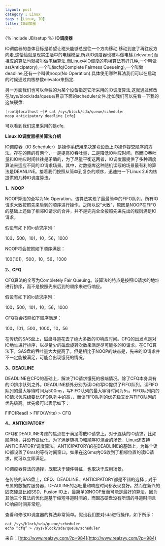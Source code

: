 ```yaml
---
layout: post
category : Linux
tags : [Linux, IO]
title: IO调度器
---
```

{% include JB/setup %}
**IO调度器**

IO调度器的总体目标是希望让磁头能够总是往一个方向移动,移动到底了再往反方向走,这恰恰就是现实生活中的电梯模型,所以IO调度器也被叫做电梯.(elevator)而相应的算法也就被叫做电梯算法.而Linux中IO调度的电梯算法有好几种,一个叫做as(Anticipatory),一个叫做cfq(Complete Fairness Queueing),一个叫做deadline,还有一个叫做noop(No Operation).具体使用哪种算法我们可以在启动的时候通过内核参数elevator来指定.

另一方面我们也可以单独的为某个设备指定它所采用的IO调度算法,这就通过修改在/sys/block/sda/queue/目录下面的scheduler文件.比如我们可以先看一下我的这块硬盘:

    [root@localhost ~]# cat /sys/block/sda/queue/scheduler
    noop anticipatory deadline [cfq]

可以看到我们这里采用的是cfq.


**Linux IO调度器相关算法介绍**

IO调度器（IO Scheduler）是操作系统用来决定块设备上IO操作提交顺序的方法。存在的目的有两个，一是提高IO吞吐量，二是降低IO响应时间。然而IO吞吐量和IO响应时间往往是矛盾的，为了尽量平衡这两者，IO调度器提供了多种调度算法来适应不同的IO请求场景。其中，对数据库这种随机读写的场景最有利的算法是DEANLINE。接着我们按照从简单到复杂的顺序，迅速扫一下Linux 2.6内核提供的几种IO调度算法。

**1、NOOP**

NOOP算法的全写为No Operation。该算法实现了最最简单的FIFO队列，所有IO请求大致按照先来后到的顺序进行操作。之所以说“大致”，原因是NOOP在FIFO的基础上还做了相邻IO请求的合并，并不是完完全全按照先进先出的规则满足IO请求。

假设有如下的io请求序列：

100，500，101，10，56，1000

NOOP将会按照如下顺序满足：

100(101)，500，10，56，1000

**2、CFQ**

CFQ算法的全写为Completely Fair Queuing。该算法的特点是按照IO请求的地址进行排序，而不是按照先来后到的顺序来进行响应。

假设有如下的io请求序列：

100，500，101，10，56，1000

CFQ将会按照如下顺序满足：

100，101，500，1000，10，56

在传统的SAS盘上，磁盘寻道花去了绝大多数的IO响应时间。CFQ的出发点是对IO地址进行排序，以尽量少的磁盘旋转次数来满足尽可能多的IO请求。在CFQ算法下，SAS盘的吞吐量大大提高了。但是相比于NOOP的缺点是，先来的IO请求并不一定能被满足，可能会出现饿死的情况。

**3、DEADLINE**

DEADLINE在CFQ的基础上，解决了IO请求饿死的极端情况。除了CFQ本身具有的IO排序队列之外，DEADLINE额外分别为读IO和写IO提供了FIFO队列。读FIFO队列的最大等待时间为500ms，写FIFO队列的最大等待时间为5s。FIFO队列内的IO请求优先级要比CFQ队列中的高，，而读FIFO队列的优先级又比写FIFO队列的优先级高。优先级可以表示如下：

FIFO(Read) > FIFO(Write) > CFQ

**4、ANTICIPATORY**

CFQ和DEADLINE考虑的焦点在于满足零散IO请求上。对于连续的IO请求，比如顺序读，并没有做优化。为了满足随机IO和顺序IO混合的场景，Linux还支持ANTICIPATORY调度算法。ANTICIPATORY的在DEADLINE的基础上，为每个读IO都设置了6ms的等待时间窗口。如果在这6ms内OS收到了相邻位置的读IO请求，就可以立即满足。

IO调度器算法的选择，既取决于硬件特征，也取决于应用场景。

在传统的SAS盘上，CFQ、DEADLINE、ANTICIPATORY都是不错的选择；对于专属的数据库服务器，DEADLINE的吞吐量和响应时间都表现良好。然而在新兴的固态硬盘比如SSD、Fusion IO上，最简单的NOOP反而可能是最好的算法，因为其他三个算法的优化是基于缩短寻道时间的，而固态硬盘没有所谓的寻道时间且IO响应时间非常短。

查看和修改IO调度器的算法非常简单。假设我们要对sda进行操作，如下所示：

    cat /sys/block/sda/queue/scheduler
    echo “cfq” > /sys/block/sda/queue/scheduler

来自：[http://www.realzyy.com/?p=984](http://www.realzyy.com/?p=984)